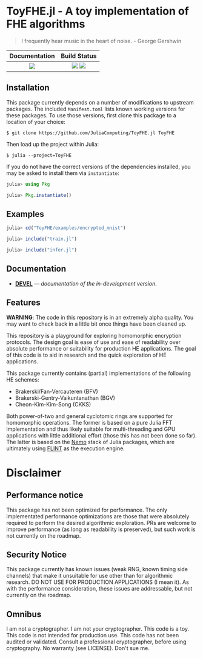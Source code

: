 # ToyFHE.jl - A toy implementation of FHE algorithms

> I frequently hear music in the heart of noise. - George Gershwin


| **Documentation**                                                               | **Build Status**                                                                                |
|:-------------------------------------------------------------------------------:|:-----------------------------------------------------------------------------------------------:|
| [![][docs-dev-img]][docs-dev-url] | [![][travis-img]][travis-url] [![][codecov-img]][codecov-url] |

## Installation

This package currently depends on a number of modifications
to upstream packages. The included `Manifest.toml` lists
known working versions for these packages. To use those
versions, first clone this package to a location of your
choice:

```
$ git clone https://github.com/JuliaComputing/ToyFHE.jl ToyFHE
```

Then load up the project within Julia:
```
$ julia --project=ToyFHE
```

If you do not have the correct versions of the dependencies installed, you may be asked to install them via `instantiate`:
```julia
julia> using Pkg

julia> Pkg.instantiate()
```

## Examples

```julia
julia> cd("ToyFHE/examples/encrypted_mnist")

julia> include("train.jl")

julia> include("infer.jl")
```

## Documentation

- [**DEVEL**][docs-dev-url] &mdash; *documentation of the in-development version.*

## Features

**WARNING**: The code in this repository is in an extremely alpha quality. You
may want to check back in a little bit once things have been cleaned up.

This repository is a playground for exploring homomorphic encryption protocols.
The design goal is ease of use and ease of readability over absolute performance
or suitability for production HE applications. The goal of this code is to aid
in research and the quick exploration of HE applications.

This package currently contains (partial) implementations of the following HE
schemes:

- Brakerski/Fan-Vercauteren (BFV)
- Brakerski-Gentry-Vaikuntanathan (BGV)
- Cheon-Kim-Kim-Song (CKKS)

Both power-of-two and general cyclotomic rings are supported for homomorphic
operations. The former is based on a pure Julia FFT implementation and thus
likely suitable for multi-threading and GPU applications with little additional
effort (those this has not been done so far). The latter is based on the
[Nemo](http://nemocas.org/) stack of Julia packages, which are ultimately using
[FLINT](http://www.flintlib.org/) as the execution engine.

# Disclaimer
## Performance notice

This package has not been optimized for performance. The only implementated
performance optimizations are those that were absolutely required to perform
the desired algorithmic exploration. PRs are welcome to improve performance
(as long as readability is preserved), but such work is not currently on the
roadmap.

## Security Notice

This package currently has known issues (weak RNG, known timing side channels)
that make it unsuitable for use other than for algorithmic research. DO NOT USE
FOR PRODUCTION APPLICATIONS (I mean it). As with the performance consideration,
these issues are addressable, but not currently on the roadmap.

## Omnibus

I am not a cryptographer. I am not your cryptographer. This code is a toy.
This code is not intended for production use. This code has not been audited
or validated. Consult a professional cryptographer, before using cryptography.
No warranty (see LICENSE). Don't sue me.


[docs-dev-img]: https://img.shields.io/badge/docs-dev-blue.svg
[docs-dev-url]: https://juliacomputing.github.io/ToyFHE.jl/dev

[docs-stable-img]: https://img.shields.io/badge/docs-stable-blue.svg
[docs-stable-url]: https://juliacomputing.github.io/ToyFHE.jl/stable

[travis-img]: https://travis-ci.org/JuliaComputing/ToyFHE.jl.svg?branch=master
[travis-url]: https://travis-ci.org/JuliaComputing/ToyFHE.jl

[codecov-img]: https://codecov.io/gh/JuliaComputing/ToyFHE.jl/branch/master/graph/badge.svg
[codecov-url]: https://codecov.io/gh/JuliaComputing/ToyFHE.jl

[issues-url]: https://github.com/JuliaComputing/ToyFHE.jl/issues

